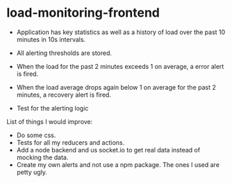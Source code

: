 # load-monitoring-frontend

+ Application has key statistics as well as a history of load over the past 10 minutes in 10s intervals.

+ All alerting thresholds are stored.

+ When the load for the past 2 minutes exceeds 1 on average, a error alert is fired.

+ When the load average drops again below 1 on average for the past 2 minutes, a recovery alert is fired.

+ Test for the alerting logic

List of things I would improve:

+ Do some css.
+ Tests for all my reducers and actions.
+ Add a node backend and us socket.io to get real data instead of mocking the data.
+ Create my own alerts and not use a npm package. The ones I used are petty ugly.
